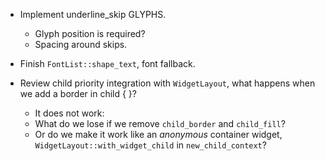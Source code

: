 * Implement underline_skip GLYPHS.
   - Glyph position is required?
   - Spacing around skips.
* Finish `FontList::shape_text`, font fallback.

* Review child priority integration with `WidgetLayout`, what happens when we add a border in child { }?
   - It does not work:
    - What do we lose if we remove `child_border` and `child_fill`?
    - Or do we make it work like an *anonymous* container widget, `WidgetLayout::with_widget_child` in `new_child_context`? 